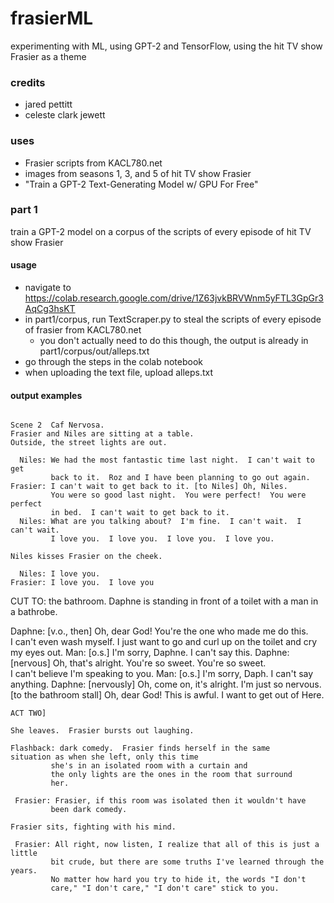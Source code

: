 # frasierML
experimenting with ML, using GPT-2 and TensorFlow, using the hit TV show Frasier as a theme

### credits
- jared pettitt
- celeste clark jewett  

### uses
- Frasier scripts from KACL780.net
- images from seasons 1, 3, and 5 of hit TV show Frasier
- "Train a GPT-2 Text-Generating Model w/ GPU For Free"

### part 1
train a GPT-2 model on a corpus of the scripts of every episode of hit TV show Frasier

#### usage
- navigate to https://colab.research.google.com/drive/1Z63jvkBRVWnm5yFTL3GpGr3AqCg3hsKT
- in part1/corpus, run TextScraper.py to steal the scripts of every episode of frasier from KACL780.net
  - you don't actually need to do this though, the output is already in part1/corpus/out/alleps.txt
- go through the steps in the colab notebook
- when uploading the text file, upload alleps.txt

#### output examples
```

Scene 2  Caf Nervosa.
Frasier and Niles are sitting at a table.  
Outside, the street lights are out.

  Niles: We had the most fantastic time last night.  I can't wait to get 
         back to it.  Roz and I have been planning to go out again.
Frasier: I can't wait to get back to it. [to Niles] Oh, Niles.  
         You were so good last night.  You were perfect!  You were perfect 
         in bed.  I can't wait to get back to it.
  Niles: What are you talking about?  I'm fine.  I can't wait.  I can't wait.  
         I love you.  I love you.  I love you.  I love you.

Niles kisses Frasier on the cheek.

  Niles: I love you.
Frasier: I love you.  I love you

```
CUT TO: the bathroom.  Daphne is standing in front of a toilet 
with a man in a bathrobe.

 Daphne: [v.o., then] Oh, dear God!  You're the one who made me do this.  
         I can't even wash myself.  I just want to go and curl up on the 
         toilet and cry my eyes out.
    Man: [o.s.] I'm sorry, Daphne.  I can't say this.
 Daphne: [nervous] Oh, that's alright.  You're so sweet.  You're so sweet.  
         I can't believe I'm speaking to you.
    Man: [o.s.] I'm sorry, Daph.  I can't say anything.
 Daphne: [nervously] Oh, come on, it's alright.  I'm just so nervous.  
         [to the bathroom stall] Oh, dear God!  This is awful.  I want to get out of 
         Here.
```
ACT TWO]

She leaves.  Frasier bursts out laughing.

Flashback: dark comedy.  Frasier finds herself in the same 
situation as when she left, only this time 
         she's in an isolated room with a curtain and 
         the only lights are the ones in the room that surround 
         her.

 Frasier: Frasier, if this room was isolated then it wouldn't have 
         been dark comedy.  

Frasier sits, fighting with his mind.

 Frasier: All right, now listen, I realize that all of this is just a little  
         bit crude, but there are some truths I've learned through the years.  
         No matter how hard you try to hide it, the words "I don't 
         care," "I don't care," "I don't care" stick to you.  

```
```
```
```
